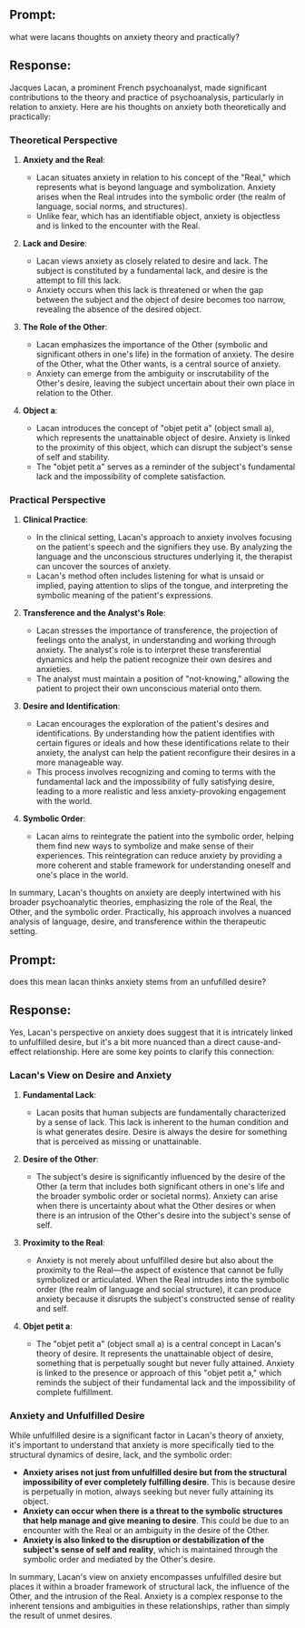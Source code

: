 ## Prompt:
what were lacans thoughts on anxiety theory and practically?

## Response:
Jacques Lacan, a prominent French psychoanalyst, made significant contributions to the theory and practice of psychoanalysis, particularly in relation to anxiety. Here are his thoughts on anxiety both theoretically and practically:

### Theoretical Perspective

1. **Anxiety and the Real**:

   * Lacan situates anxiety in relation to his concept of the "Real," which represents what is beyond language and symbolization. Anxiety arises when the Real intrudes into the symbolic order (the realm of language, social norms, and structures).
   * Unlike fear, which has an identifiable object, anxiety is objectless and is linked to the encounter with the Real.

2. **Lack and Desire**:

   * Lacan views anxiety as closely related to desire and lack. The subject is constituted by a fundamental lack, and desire is the attempt to fill this lack.
   * Anxiety occurs when this lack is threatened or when the gap between the subject and the object of desire becomes too narrow, revealing the absence of the desired object.

3. **The Role of the Other**:

   * Lacan emphasizes the importance of the Other (symbolic and significant others in one's life) in the formation of anxiety. The desire of the Other, what the Other wants, is a central source of anxiety.
   * Anxiety can emerge from the ambiguity or inscrutability of the Other's desire, leaving the subject uncertain about their own place in relation to the Other.

4. **Object a**:

   * Lacan introduces the concept of "objet petit a" (object small a), which represents the unattainable object of desire. Anxiety is linked to the proximity of this object, which can disrupt the subject's sense of self and stability.
   * The "objet petit a" serves as a reminder of the subject's fundamental lack and the impossibility of complete satisfaction.

### Practical Perspective

1. **Clinical Practice**:

   * In the clinical setting, Lacan's approach to anxiety involves focusing on the patient's speech and the signifiers they use. By analyzing the language and the unconscious structures underlying it, the therapist can uncover the sources of anxiety.
   * Lacan's method often includes listening for what is unsaid or implied, paying attention to slips of the tongue, and interpreting the symbolic meaning of the patient's expressions.

2. **Transference and the Analyst's Role**:

   * Lacan stresses the importance of transference, the projection of feelings onto the analyst, in understanding and working through anxiety. The analyst's role is to interpret these transferential dynamics and help the patient recognize their own desires and anxieties.
   * The analyst must maintain a position of "not-knowing," allowing the patient to project their own unconscious material onto them.

3. **Desire and Identification**:

   * Lacan encourages the exploration of the patient's desires and identifications. By understanding how the patient identifies with certain figures or ideals and how these identifications relate to their anxiety, the analyst can help the patient reconfigure their desires in a more manageable way.
   * This process involves recognizing and coming to terms with the fundamental lack and the impossibility of fully satisfying desire, leading to a more realistic and less anxiety-provoking engagement with the world.

4. **Symbolic Order**:

   * Lacan aims to reintegrate the patient into the symbolic order, helping them find new ways to symbolize and make sense of their experiences. This reintegration can reduce anxiety by providing a more coherent and stable framework for understanding oneself and one's place in the world.

In summary, Lacan's thoughts on anxiety are deeply intertwined with his broader psychoanalytic theories, emphasizing the role of the Real, the Other, and the symbolic order. Practically, his approach involves a nuanced analysis of language, desire, and transference within the therapeutic setting.

## Prompt:
does this mean lacan thinks anxiety stems from an unfufilled desire?

## Response:
Yes, Lacan's perspective on anxiety does suggest that it is intricately linked to unfulfilled desire, but it's a bit more nuanced than a direct cause-and-effect relationship. Here are some key points to clarify this connection:

### Lacan's View on Desire and Anxiety

1. **Fundamental Lack**:

   * Lacan posits that human subjects are fundamentally characterized by a sense of lack. This lack is inherent to the human condition and is what generates desire. Desire is always the desire for something that is perceived as missing or unattainable.

2. **Desire of the Other**:

   * The subject's desire is significantly influenced by the desire of the Other (a term that includes both significant others in one's life and the broader symbolic order or societal norms). Anxiety can arise when there is uncertainty about what the Other desires or when there is an intrusion of the Other's desire into the subject's sense of self.

3. **Proximity to the Real**:

   * Anxiety is not merely about unfulfilled desire but also about the proximity to the Real—the aspect of existence that cannot be fully symbolized or articulated. When the Real intrudes into the symbolic order (the realm of language and social structure), it can produce anxiety because it disrupts the subject's constructed sense of reality and self.

4. **Objet petit a**:

   * The "objet petit a" (object small a) is a central concept in Lacan's theory of desire. It represents the unattainable object of desire, something that is perpetually sought but never fully attained. Anxiety is linked to the presence or approach of this "objet petit a," which reminds the subject of their fundamental lack and the impossibility of complete fulfillment.

### Anxiety and Unfulfilled Desire

While unfulfilled desire is a significant factor in Lacan's theory of anxiety, it's important to understand that anxiety is more specifically tied to the structural dynamics of desire, lack, and the symbolic order:

* **Anxiety arises not just from unfulfilled desire but from the structural impossibility of ever completely fulfilling desire**. This is because desire is perpetually in motion, always seeking but never fully attaining its object.
* **Anxiety can occur when there is a threat to the symbolic structures that help manage and give meaning to desire**. This could be due to an encounter with the Real or an ambiguity in the desire of the Other.
* **Anxiety is also linked to the disruption or destabilization of the subject's sense of self and reality**, which is maintained through the symbolic order and mediated by the Other's desire.

In summary, Lacan's view on anxiety encompasses unfulfilled desire but places it within a broader framework of structural lack, the influence of the Other, and the intrusion of the Real. Anxiety is a complex response to the inherent tensions and ambiguities in these relationships, rather than simply the result of unmet desires.

